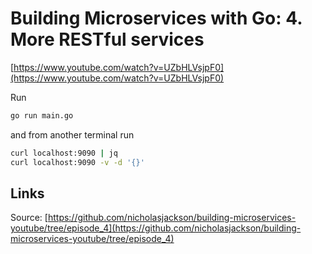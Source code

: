 # Building Microservices with Go: 4. More RESTful services

[https://www.youtube.com/watch?v=UZbHLVsjpF0](https://www.youtube.com/watch?v=UZbHLVsjpF0)

Run

```bash
go run main.go
```

and from another terminal run

```bash
curl localhost:9090 | jq
curl localhost:9090 -v -d '{}'
```

## Links

Source: [https://github.com/nicholasjackson/building-microservices-youtube/tree/episode_4](https://github.com/nicholasjackson/building-microservices-youtube/tree/episode_4)
